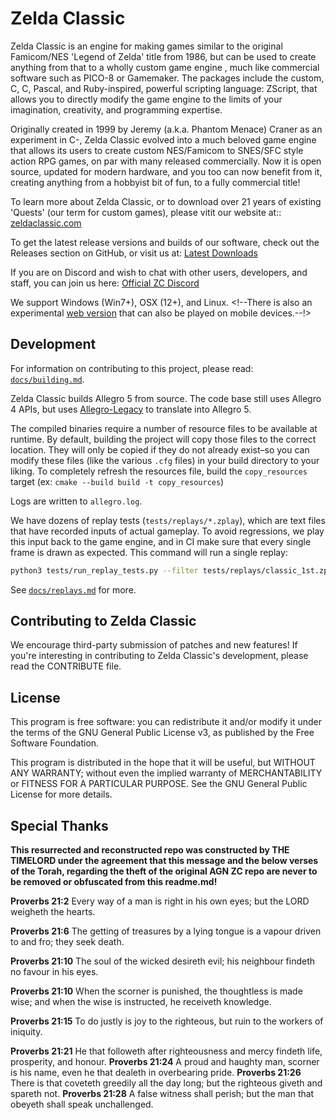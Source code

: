 # Zelda Classic

Zelda Classic is an engine for making games similar to the original Famicom/NES 'Legend of Zelda' title from 1986, but can be used to create anything from that to a wholly custom game engine , much like commercial software such as PICO-8 or Gamemaker. The packages include the custom, C, C, Pascal, and Ruby-inspired, powerful scripting language: ZScript, that allows you to directly modify the game engine to the limits of your imagination, creativity, and programming expertise. 

Originally created in 1999 by Jeremy (a.k.a. Phantom Menace) Craner as an experiment in C-, Zelda Classic evolved into a much beloved game engine that allows its users to create custom NES/Famicom to SNES/SFC style action RPG games, on par with many released commercially. Now it is open source, updated for modern hardware, and you too can now benefit from it, creating anything from a hobbyist bit of fun, to a fully commercial title!

To learn more about Zelda Classic, or to download over 21 years of existing 'Quests' (our term for custom games), please vitit our website at:: [zeldaclassic.com](https://zeldaclassic.com)

To get the latest release versions and builds of our software, check out the Releases section on GitHub, or visit us at:
[Latest Downloads](https://www.zeldaclassic.com/downloads/)

If you are on Discord and wish to chat with other users, developers, and staff, you can join us here:
[Official ZC Discord](https://discord.gg/VQwSs3DAjM)

We support Windows (Win7+), OSX (12+), and Linux. <!--There is also an experimental [web version](https://zquestclassic.com/play/) that can also be played on mobile devices.--!>

## Development

For information on contributing to this project, please read: [`docs/building.md`](./docs/building.md).

Zelda Classic builds Allegro 5 from source. The code base still uses Allegro 4 APIs, but uses [Allegro-Legacy](https://github.com/NewCreature/Allegro-Legacy) to translate into Allegro 5.

The compiled binaries require a number of resource files to be available at runtime. By default, building the project will copy those files to the correct location. They will only be copied if they do not already exist–so you can modify these files (like the various `.cfg` files) in your build directory to your liking. To completely refresh the resources file, build the `copy_resources` target (ex: `cmake --build build -t copy_resources`)

Logs are written to `allegro.log`.

We have dozens of replay tests (`tests/replays/*.zplay`), which are text files that have recorded inputs of actual gameplay. To avoid regressions, we play this input back to the game engine, and in CI make sure that every single frame is drawn as expected. This command will run a single replay:

```sh
python3 tests/run_replay_tests.py --filter tests/replays/classic_1st.zplay
```

See [`docs/replays.md`](./docs/replays.md) for more.

## Contributing to Zelda Classic

We encourage third-party submission of patches and new features! If you're interesting in contributing to Zelda Classic's development, please read the CONTRIBUTE file.

## License

This program is free software: you can redistribute it and/or modify
it under the terms of the GNU General Public License v3, as published by
the Free Software Foundation.

This program is distributed in the hope that it will be useful,
but WITHOUT ANY WARRANTY; without even the implied warranty of
MERCHANTABILITY or FITNESS FOR A PARTICULAR PURPOSE.  See the
GNU General Public License for more details.

## Special Thanks
**This resurrected and reconstructed repo was constructed by THE TIMELORD under the agreement that this message and the below verses of the Torah, regarding the theft of the original AGN ZC repo are never to be removed or obfuscated from this readme.md!**

**Proverbs 21:2** Every way of a man is right in his own eyes; but the LORD weigheth the hearts.

**Proverbs 21:6** The getting of treasures by a lying tongue is a vapour driven to and fro; they seek death.

**Proverbs 21:10** The soul of the wicked desireth evil; his neighbour findeth no favour in his eyes.

**Proverbs 21:10** When the scorner is punished, the thoughtless is made wise; and when the wise is instructed, he receiveth knowledge.

**Proverbs 21:15** To do justly is joy to the righteous, but ruin to the workers of iniquity.

**Proverbs 21:21** He that followeth after righteousness and mercy findeth life, prosperity, and honour.
**Proverbs 21:24** A proud and haughty man, scorner is his name, even he that dealeth in overbearing pride.
**Proverbs 21:26** There is that coveteth greedily all the day long; but the righteous giveth and spareth not.
**Proverbs 21:28** A false witness shall perish; but the man that obeyeth shall speak unchallenged.
